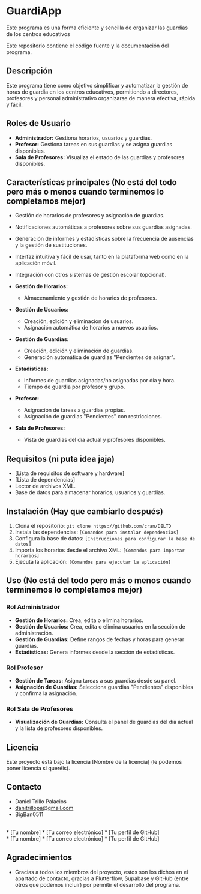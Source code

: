 # GuardiApp

Este programa es una forma eficiente y sencilla de organizar las guardias de los centros educativos

Este repositorio contiene el código fuente y la documentación del programa.

## Descripción

Este programa tiene como objetivo simplificar y automatizar la gestión de horas de guardia en los centros educativos, permitiendo a directores, profesores y personal administrativo organizarse de manera efectiva, rápida y fácil.

## Roles de Usuario

* **Administrador:** Gestiona horarios, usuarios y guardias.
* **Profesor:** Gestiona tareas en sus guardias y se asigna guardias disponibles.
* **Sala de Profesores:** Visualiza el estado de las guardias y profesores disponibles.

## Características principales (No está del todo pero más o menos cuando terminemos lo completamos mejor)

* Gestión de horarios de profesores y asignación de guardias.
* Notificaciones automáticas a profesores sobre sus guardias asignadas.
* Generación de informes y estadísticas sobre la frecuencia de ausencias y la gestión de sustituciones.
* Interfaz intuitiva y fácil de usar, tanto en la plataforma web como en la aplicación móvil.
* Integración con otros sistemas de gestión escolar (opcional).

* **Gestión de Horarios:**
    * Almacenamiento y gestión de horarios de profesores.
* **Gestión de Usuarios:**
    * Creación, edición y eliminación de usuarios.
    * Asignación automática de horarios a nuevos usuarios.
* **Gestión de Guardias:**
    * Creación, edición y eliminación de guardias.
    * Generación automática de guardias "Pendientes de asignar".
* **Estadísticas:**
    * Informes de guardias asignadas/no asignadas por día y hora.
    * Tiempo de guardia por profesor y grupo.
* **Profesor:**
    * Asignación de tareas a guardias propias.
    * Asignación de guardias "Pendientes" con restricciones.
* **Sala de Profesores:**
    * Vista de guardias del día actual y profesores disponibles.

## Requisitos (ni puta idea jaja)

* [Lista de requisitos de software y hardware]
* [Lista de dependencias]
* Lector de archivos XML.
* Base de datos para almacenar horarios, usuarios y guardias.

## Instalación (Hay que cambiarlo después)

1.  Clona el repositorio: `git clone https://github.com/cran/DELTD`
2.  Instala las dependencias: `[Comandos para instalar dependencias]`
3.  Configura la base de datos: `[Instrucciones para configurar la base de datos]`
4.  Importa los horarios desde el archivo XML: `[Comandos para importar horarios]`
5.  Ejecuta la aplicación: `[Comandos para ejecutar la aplicación]`

## Uso (No está del todo pero más o menos cuando terminemos lo completamos mejor)

### Rol Administrador

* **Gestión de Horarios:** Crea, edita o elimina horarios.
* **Gestión de Usuarios:** Crea, edita o elimina usuarios en la sección de administración.
* **Gestión de Guardias:** Define rangos de fechas y horas para generar guardias.
* **Estadísticas:** Genera informes desde la sección de estadísticas.

### Rol Profesor

* **Gestión de Tareas:** Asigna tareas a sus guardias desde su panel.
* **Asignación de Guardias:** Selecciona guardias "Pendientes" disponibles y confirma la asignación.

### Rol Sala de Profesores

* **Visualización de Guardias:** Consulta el panel de guardias del día actual y la lista de profesores disponibles.

## Licencia

Este proyecto está bajo la licencia [Nombre de la licencia] (le podemos poner licencia si queréis).

## Contacto

* Daniel Trillo Palacios
* danitrillopa@gmail.com
* BigBan0511
<br>
* [Tu nombre]
* [Tu correo electrónico]
* [Tu perfil de GitHub]
<br>
* [Tu nombre]
* [Tu correo electrónico]
* [Tu perfil de GitHub]

## Agradecimientos

* Gracias a todos los miembros del proyecto, estos son los dichos en el apartado de contacto, gracias a Flutterflow, Supabase y GitHub (entre otros que podemos incluir) por permitir el desarrollo del programa.
